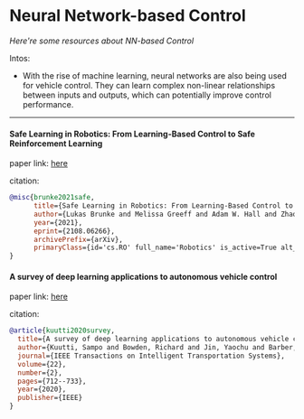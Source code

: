 # Neural Network-based Control
*Here're some resources about NN-based Control*

Intos: 
* With the rise of machine learning, neural networks are also being used for vehicle control. They can learn complex non-linear relationships between inputs and outputs, which can potentially improve control performance.

---


#### Safe Learning in Robotics: From Learning-Based Control to Safe Reinforcement Learning

paper link: [here](https://arxiv.org/pdf/2108.06266)

citation:

```bibtex
@misc{brunke2021safe,
      title={Safe Learning in Robotics: From Learning-Based Control to Safe Reinforcement Learning}, 
      author={Lukas Brunke and Melissa Greeff and Adam W. Hall and Zhaocong Yuan and Siqi Zhou and Jacopo Panerati and Angela P. Schoellig},
      year={2021},
      eprint={2108.06266},
      archivePrefix={arXiv},
      primaryClass={id='cs.RO' full_name='Robotics' is_active=True alt_name=None in_archive='cs' is_general=False description='Roughly includes material in ACM Subject Class I.2.9.'}
}
```

#### A survey of deep learning applications to autonomous vehicle control

paper link: [here](https://arxiv.org/pdf/1912.10773)

citation: 
```bibtex
@article{kuutti2020survey,
  title={A survey of deep learning applications to autonomous vehicle control},
  author={Kuutti, Sampo and Bowden, Richard and Jin, Yaochu and Barber, Phil and Fallah, Saber},
  journal={IEEE Transactions on Intelligent Transportation Systems},
  volume={22},
  number={2},
  pages={712--733},
  year={2020},
  publisher={IEEE}
}
```